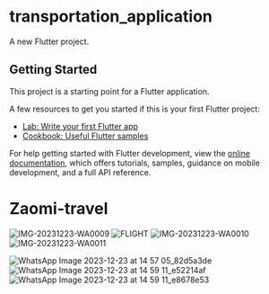 # transportation_application

A new Flutter project.

## Getting Started

This project is a starting point for a Flutter application.

A few resources to get you started if this is your first Flutter project:

- [Lab: Write your first Flutter app](https://docs.flutter.dev/get-started/codelab)
- [Cookbook: Useful Flutter samples](https://docs.flutter.dev/cookbook)

For help getting started with Flutter development, view the
[online documentation](https://docs.flutter.dev/), which offers tutorials,
samples, guidance on mobile development, and a full API reference.
# Zaomi-travel
![IMG-20231223-WA0009](https://github.com/efwergethryh/Zaomi-travel/assets/94201610/a798f709-ff5d-414c-b1e5-40e9c699adda)
![FLIGHT](https://github.com/efwergethryh/Fixenter/assets/94201610/d971295d-81d9-4dd5-b0b1-c73c2ac268bc)
![IMG-20231223-WA0010](https://github.com/efwergethryh/Fixenter/assets/94201610/63c89b1a-5848-4080-93e2-043db55e67af)
![IMG-20231223-WA0011](https://github.com/efwergethryh/Fixenter/assets/94201610/5c1ca5d7-6ab8-46a8-b24c-daa54b2fc0e4)

![WhatsApp Image 2023-12-23 at 14 57 05_82d5a3de](https://github.com/efwergethryh/Fixenter/assets/94201610/8e6c9edf-8fdb-4b3f-aa81-c3dd2d721de3)
![WhatsApp Image 2023-12-23 at 14 59 11_e52214af](https://github.com/efwergethryh/Zaomi-travel/assets/94201610/3223e612-4e4e-426a-a6c0-1cb132d70136)
![WhatsApp Image 2023-12-23 at 14 59 11_e8678e53](https://github.com/efwergethryh/Zaomi-travel/assets/94201610/942317e1-5e00-49d6-8c3f-6d40756491d5)

